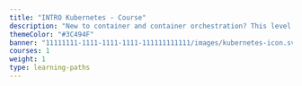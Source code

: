 ```yaml
---
title: "INTRO Kubernetes - Course"
description: "New to container and container orchestration? This level 100 INTRO Kubernetes - Course covers the foundational topics for a non-technical audience and conveys the benefits of containers and container orchestration for modern IT scenarios. It will help you learn the basics of terminology associated, understand the essential components' functions, and understand why these new technologies are so important."
themeColor: "#3C494F"
banner: "11111111-1111-1111-1111-111111111111/images/kubernetes-icon.svg"
courses: 1
weight: 1
type: learning-paths
---
```


